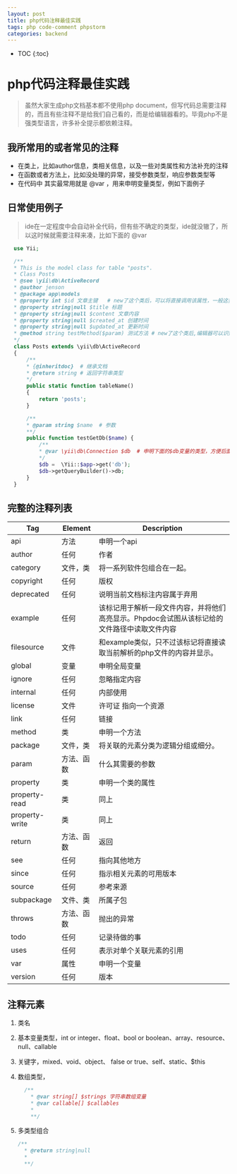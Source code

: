 ```yaml
---
layout: post
title: php代码注释最佳实践
tags: php code-comment phpstorm 
categories: backend
---
```


* TOC
{:toc}

# php代码注释最佳实践

> 虽然大家生成php文档基本都不使用php document，但写代码总需要注释的，而且有些注释不是给我们自己看的，而是给编辑器看的。毕竟php不是强类型语言，许多补全提示都依赖注释。
>
## 我所常用的或者常见的注释

* 在类上，比如author信息，类相关信息，以及一些对类属性和方法补充的注释
* 在函数或者方法上，比如没处理的异常，接受参数类型，响应参数类型等
* 在代码中 其实最常用就是 @var ，用来申明变量类型，例如下面例子

## 日常使用例子
>
> ide在一定程度中会自动补全代码，但有些不确定的类型，ide就没辙了，所以这时候就需要注释来凑，比如下面的 @var

  ```php
    use Yii;

    /**
    * This is the model class for table "posts".
    * Class Posts
    * @see \yii\db\ActiveRecord
    * @author jenson
    * @package app\models
    * @property int $id 文章主键   # new了这个类后，可以将直接调用该属性，一般这类属性由魔术方法处理
    * @property string|null $title 标题
    * @property string|null $content 文章内容
    * @property string|null $created_at 创建时间
    * @property string|null $updated_at 更新时间
    * @method string testMethod($param) 测试方法 # new了这个类后,编辑器可以识别到该方法
    */
    class Posts extends \yii\db\ActiveRecord
    {
        /**
        * {@inheritdoc}  # 继承文档
        * @return string # 返回字符串类型
        */
        public static function tableName()
        {
            return 'posts';
        }

        /**
        * @param string $name  # 参数
        **/
        public function testGetDb($name) {
            /**
            * @var \yii\db\Connection $db  # 申明下面的$db变量的类型，方便后面调用
            */
            $db =  \Yii::$app->get('db');
            $db->getQueryBuilder()->db;
        }
    }
  ```

## 完整的注释列表

| Tag|Element| Description |
| --|--|-- |
| api| 方法| 申明一个api |
| author| 任何 | 作者 |
| category| 文件，类 | 将一系列软件包组合在一起。 |
| copyright | 任何 | 版权 |
| deprecated | 任何| 说明当前文档标注内容属于弃用 |
| example | 任何 | 该标记用于解析一段文件内容，并将他们高亮显示。Phpdoc会试图从该标记给的文件路径中读取文件内容 |
| filesource | 文件 | 和example类似，只不过该标记将直接读取当前解析的php文件的内容并显示。   |
| global | 变量 |申明全局变量 |
| ignore | 任何 | 忽略指定内容 |
| internal |任何 | 内部使用 |
| license | 文件 | 许可证 指向一个资源 |
| link | 任何| 链接 |
| method | 类 | 申明一个方法 |
| package | 文件，类 | 将关联的元素分类为逻辑分组或细分。 |
| param|方法、函数| 什么其需要的参数 |
| property|类|申明一个类的属性 |
| property-read|类|同上 |
| property-write|类|同上 |
| return| 方法、函数| 返回 |
| see | 任何 | 指向其他地方 |
| since | 任何 | 指示相关元素的可用版本 |
| source | 任何 | 参考来源 |
| subpackage| 文件、类| 所属子包 |
| throws | 方法、函数 | 抛出的异常 |
| todo | 任何 | 记录待做的事 |
| uses | 任何 | 表示对单个关联元素的引用 |
| var | 属性 | 申明一个变量 |
| version | 任何 | 版本 |

## 注释元素

1. 类名
2. 基本变量类型，int or integer、float、bool or boolean、array、resource、 null、callable
3. 关键字，mixed、void、object、 false or true、self、static、$this
4. 数组类型，

    ```php
      /**
        * @var string[] $strings 字符串数组变量
        * @var callable[] $callables 
        *
        **/
    ```

5. 多类型组合

    ```php
    /**
      * @return string|null 
      *
      **/

    ```
